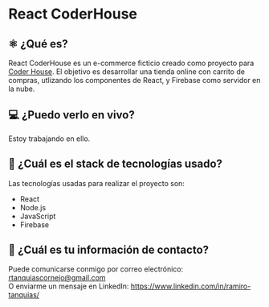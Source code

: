 # React CoderHouse

## ⚛️ ¿Qué es?
React CoderHouse es un e-commerce ficticio creado como proyecto para <a href="https://www.coderhouse.com/">Coder House</a>. El objetivo es desarrollar una tienda online con carrito de compras, utlizando los componentes de React, y Firebase como servidor en la nube.
## 💻 ¿Puedo verlo en vivo?
Estoy trabajando en ello.
## 🧱 ¿Cuál es el stack de tecnologías usado? 
Las tecnologías usadas para realizar el proyecto son:
- React
- Node.js
- JavaScript
- Firebase
## 💬 ¿Cuál es tu información de contacto?
Puede comunicarse conmigo por correo electrónico: rtanquiascornejo@gmail.com\
O enviarme un mensaje en LinkedIn: https://www.linkedin.com/in/ramiro-tanquias/


